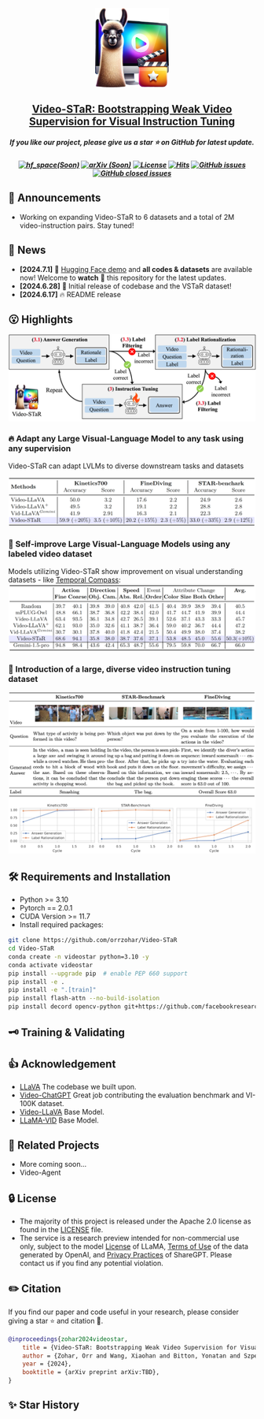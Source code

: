 

<p align="center">
    <img src="assets/video-star-icon.png" width="150" style="margin-bottom: 0.2;"/>
<p>
<h2 align="center"> <a href="https://arxiv.org/TBD">Video-STaR: Bootstrapping Weak Video Supervision for Visual Instruction Tuning</a></h2>
<h5 align="center"> If you like our project, please give us a star ⭐ on GitHub for latest update.  </h2>



<h5 align="center">
    
[![hf_space(Soon)](https://img.shields.io/badge/🤗-Open%20In%20Spaces-blue.svg)](https://huggingface.co/spaces/orrzohar/Video-STaR)
[![arXiv (Soon)](https://img.shields.io/badge/Arxiv-TBD-b31b1b.svg?logo=arXiv)](https://arxiv.org/abs/TBD)
[![License](https://img.shields.io/badge/License-Apache%202.0-yellow)](https://github.com/orrzohar/Video-STaR/blob/main/LICENSE) 
[![Hits](https://hits.seeyoufarm.com/api/count/incr/badge.svg?url=https%3A%2F%2Fgithub.com%2Forrzohar%2FVideo-STaR&count_bg=%2379C83D&title_bg=%23555555&icon=&icon_color=%23E7E7E7&title=Visitor&edge_flat=false)](https://hits.seeyoufarm.com)
[![GitHub issues](https://img.shields.io/github/issues/orrzohar/Video-STaR?color=critical&label=Issues)](https://github.com/orrzohar/Video-STaR/issues?q=is%3Aopen+is%3Aissue)
[![GitHub closed issues](https://img.shields.io/github/issues-closed/orrzohar/Video-STaR?color=success&label=Issues)](https://github.com/orrzohar/Video-STaR/issues?q=is%3Aissue+is%3Aclosed) 
</h5>

## 📣 Announcements
* Working on expanding Video-STaR to 6 datasets and a total of 2M video-instruction pairs. Stay tuned!

## 📰 News
* **[2024.7.1]**  🤗 [Hugging Face demo](https://huggingface.co/spaces/orrzohar/Video-STaR) and **all codes & datasets** are available now! Welcome to **watch** 👀 this repository for the latest updates.
* **[2024.6.28]**  🚀 Initial release of codebase and the VSTaR dataset!
* **[2024.6.17]**  🔥 README release


## 😮 Highlights

<img src="assets/method.png"/>

### 🔥 Adapt any Large Visual-Language Model to any task using any supervision
Video-STaR can adapt LVLMs to diverse downstream tasks and datasets

<img src="assets/adapted.png"/>


### 🚀 Self-improve Large Visual-Language Models using any labeled video dataset
Models utilizing Video-STaR show improvement on visual understanding datasets -  like [Temporal Compass](https://github.com/llyx97/TempCompass):
<img src="assets/tempcompass.png"/>


### 🎥 Introduction of a large, diverse video instruction tuning dataset

<img src="assets/dataset.png"/>



## 🛠️ Requirements and Installation
* Python >= 3.10
* Pytorch == 2.0.1
* CUDA Version >= 11.7
* Install required packages:
```bash
git clone https://github.com/orrzohar/Video-STaR
cd Video-STaR
conda create -n videostar python=3.10 -y
conda activate videostar
pip install --upgrade pip  # enable PEP 660 support
pip install -e .
pip install -e ".[train]"
pip install flash-attn --no-build-isolation
pip install decord opencv-python git+https://github.com/facebookresearch/pytorchvideo.git@28fe037d212663c6a24f373b94cc5d478c8c1a1d
```


## 🗝️ Training & Validating

## 👍 Acknowledgement
* [LLaVA](https://github.com/haotian-liu/LLaVA) The codebase we built upon.
* [Video-ChatGPT](https://github.com/mbzuai-oryx/Video-ChatGPT) Great job contributing the evaluation benchmark and VI-100K dataset.
* [Video-LLaVA](https://github.com/PKU-YuanGroup/Video-LLaVA) Base Model.
* [LLaMA-VID](https://github.com/dvlab-research/LLaMA-VID) Base Model.

## 🙌 Related Projects
* More coming soon... 
* Video-Agent

## 🔒 License
* The majority of this project is released under the Apache 2.0 license as found in the [LICENSE](https://github.com/orrzohar/Video-star/blob/main/LICENSE) file.
* The service is a research preview intended for non-commercial use only, subject to the model [License](https://github.com/facebookresearch/llama/blob/main/MODEL_CARD.md) of LLaMA, [Terms of Use](https://openai.com/policies/terms-of-use) of the data generated by OpenAI, and [Privacy Practices](https://chrome.google.com/webstore/detail/sharegpt-share-your-chatg/daiacboceoaocpibfodeljbdfacokfjb) of ShareGPT. Please contact us if you find any potential violation.

## ✏️ Citation
If you find our paper and code useful in your research, please consider giving a star :star: and citation :pencil:.
```BibTeX
@inproceedings{zohar2024videostar,
    title = {Video-STaR: Bootstrapping Weak Video Supervision for Visual Instruction Tuning},
    author = {Zohar, Orr and Wang, Xiaohan and Bitton, Yonatan and Szpektor, Idan and Yeung-levy, Serena},
    year = {2024},
    booktitle = {arXiv preprint arXiv:TBD},
}
```


## ✨ Star History